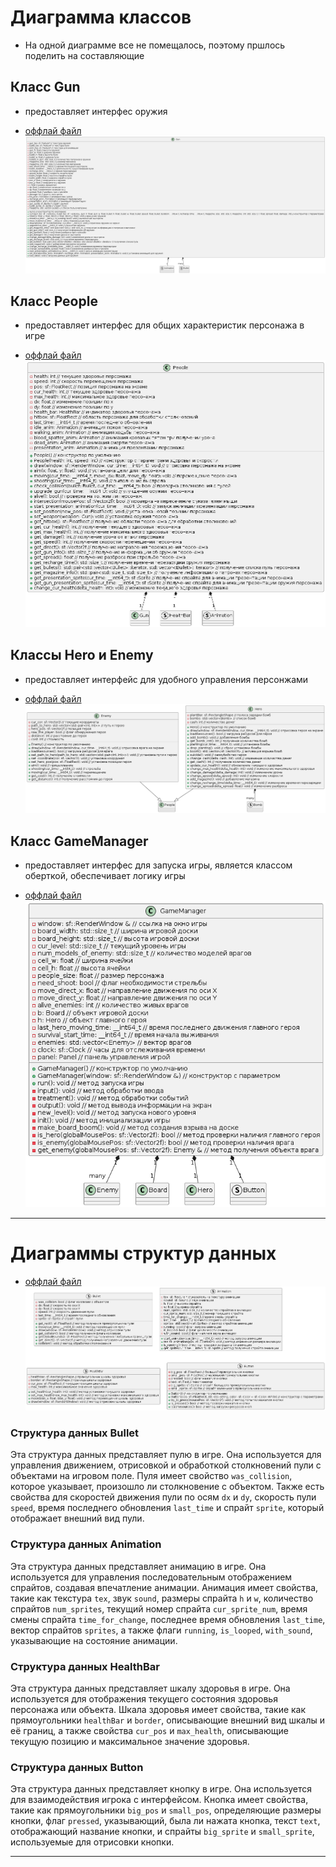 # Диаграмма классов

-  На одной диаграмме все не помещалось, поэтому пршлось поделить на составляющие

## Класс Gun
 - предоставляет интерфес оружия
* [оффлай файл](./diagram_text/gun_class_diag.puml)   
![Диаграмма классов](./pictures/gun_class_diag.png)

## Класс People
 - предоставляет интерфес для общих характеристик персонажа в игре
* [оффлай файл](./diagram_text/people_class_diag.puml)   
![Диаграмма классов](./pictures/people_class_diag.png)

## Классы Hero и Enemy
 - предоставляет интерфейс для удобного управления персонжами
* [оффлай файл](./diagram_text/hero_enemy_class_diag.puml)   
![Диаграмма классов](./pictures/hero_enemy_class_diag.png)  

## Класс GameManager
 - предоставляет интерфес для запуска игры, является классом оберткой, обеспечивает логику игры
* [оффлай файл](./diagram_text/game_manager_class_diag.puml)   
![Диаграмма классов](./pictures/game_manager_class_diag.png)

---

# Диаграммы структур данных

 * [оффлай файл](./diagram_text/structs_diag.puml)   
![Диаграмма структур данных](./pictures/structs_diag.png)  

### Структура данных Bullet

Эта структура данных представляет пулю в игре. Она используется для управления движением, отрисовкой и обработкой столкновений пули с объектами на игровом поле. Пуля имеет свойство `was_collision`, которое указывает, произошло ли столкновение с объектом. Также есть свойства для скоростей движения пули по осям `dx` и `dy`, скорость пули `speed`, время последнего обновления `last_time` и спрайт `sprite`, который отображает внешний вид пули.

### Структура данных Animation

Эта структура данных представляет анимацию в игре. Она используется для управления последовательным отображением спрайтов, создавая впечатление анимации. Анимация имеет свойства, такие как текстура `tex`, звук `sound`, размеры спрайта `h` и `w`, количество спрайтов `num_sprites`, текущий номер спрайта `cur_sprite_num`, время смены спрайта `time_for_change`, последнее время обновления `last_time`, вектор спрайтов `sprites`, а также флаги `running`, `is_looped`, `with_sound`, указывающие на состояние анимации.

### Структура данных HealthBar

Эта структура данных представляет шкалу здоровья в игре. Она используется для отображения текущего состояния здоровья персонажа или объекта. Шкала здоровья имеет свойства, такие как прямоугольники `healthBar` и `border`, описывающие внешний вид шкалы и её границ, а также свойства `cur_pos` и `max_health`, описывающие текущую позицию и максимальное значение здоровья.

### Структура данных Button

Эта структура данных представляет кнопку в игре. Она используется для взаимодействия игрока с интерфейсом. Кнопка имеет свойства, такие как прямоугольники `big_pos` и `small_pos`, определяющие размеры кнопки, флаг `pressed`, указывающий, была ли нажата кнопка, текст `text`, отображающий название кнопки, и спрайты `big_sprite` и `small_sprite`, используемые для отрисовки кнопки.

---